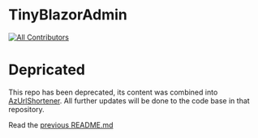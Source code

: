 # TinyBlazorAdmin
<!-- ALL-CONTRIBUTORS-BADGE:START - Do not remove or modify this section -->
[![All Contributors](https://img.shields.io/badge/all_contributors-6-orange.svg?style=flat-square)](#contributors-)
<!-- ALL-CONTRIBUTORS-BADGE:END -->

# Depricated
This repo has been deprecated, its content was combined into [AzUrlShortener](https://github.com/microsoft/AzUrlShortener). All further updates will be done to the code base in that repository.

Read the [previous README.md](https://github.com/microsoft/TinyBlazorAdmin/blob/main/oldREADME.md)
